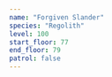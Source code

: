 ```yaml
---
name: "Forgiven Slander"
species: "Regolith"
level: 100
start_floor: 77
end_floor: 79
patrol: false
---
```

